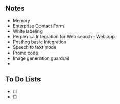 ## Notes

- Memory
- Enterprise Contact Form
- White labeling
- Perplexica Integration for Web search - Web app
- Posthog basic Integration
- Speech to text mode
- Promo code 
- Image generation guardrail
- 
## To Do Lists

- [ ] 
- [ ] 




